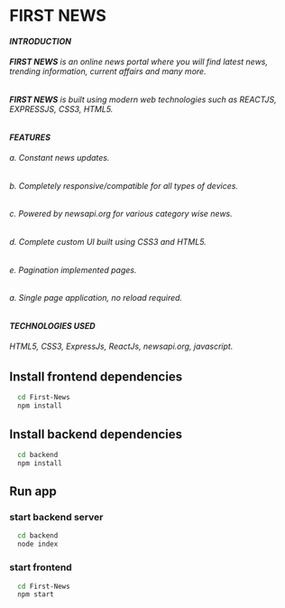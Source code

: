 # **FIRST NEWS**
#### *INTRODUCTION*
###### **FIRST NEWS** is an online news portal where you will find latest news, trending information, current affairs and many more. 
###### **FIRST NEWS** is built using modern web technologies such as REACTJS, EXPRESSJS, CSS3, HTML5.

#### *FEATURES*
###### a. Constant news updates.
###### b. Completely responsive/compatible for all types of devices.
###### c. Powered by newsapi.org for various category wise news.
###### d. Complete custom UI built using CSS3 and HTML5.
###### e. Pagination implemented pages.
###### a. Single page application, no reload required.

#### *TECHNOLOGIES USED*
###### HTML5, CSS3, ExpressJs, ReactJs, newsapi.org, javascript.

## Install frontend dependencies

```bash
  cd First-News
  npm install
```
## Install backend dependencies
```bash
  cd backend
  npm install
```

## Run app
### start backend server
```bash
  cd backend
  node index
```
### start frontend
```bash
  cd First-News
  npm start
```
